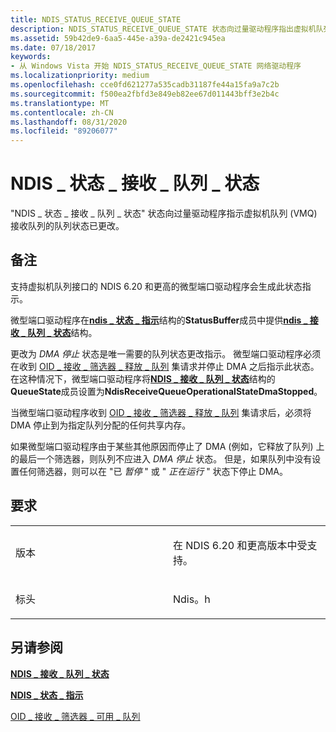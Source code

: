 ```yaml
---
title: NDIS_STATUS_RECEIVE_QUEUE_STATE
description: NDIS_STATUS_RECEIVE_QUEUE_STATE 状态向过量驱动程序指出虚拟机队列 (VMQ) 接收队列的队列状态已更改。
ms.assetid: 59b42de9-6aa5-445e-a39a-de2421c945ea
ms.date: 07/18/2017
keywords:
- 从 Windows Vista 开始 NDIS_STATUS_RECEIVE_QUEUE_STATE 网络驱动程序
ms.localizationpriority: medium
ms.openlocfilehash: cce0fd621277a535cadb31187fe44a15fa9a7c2b
ms.sourcegitcommit: f500ea2fbfd3e849eb82ee67d011443bff3e2b4c
ms.translationtype: MT
ms.contentlocale: zh-CN
ms.lasthandoff: 08/31/2020
ms.locfileid: "89206077"
---
```

# <a name="ndis_status_receive_queue_state"></a>NDIS \_ 状态 \_ 接收 \_ 队列 \_ 状态


"NDIS \_ 状态 \_ 接收 \_ 队列 \_ 状态" 状态向过量驱动程序指示虚拟机队列 (VMQ) 接收队列的队列状态已更改。

<a name="remarks"></a>备注
-------

支持虚拟机队列接口的 NDIS 6.20 和更高的微型端口驱动程序会生成此状态指示。

微型端口驱动程序在[**ndis \_ 状态 \_ 指示**](/windows-hardware/drivers/ddi/ndis/ns-ndis-_ndis_status_indication)结构的**StatusBuffer**成员中提供[**ndis \_ 接收 \_ 队列 \_ 状态**](/windows-hardware/drivers/ddi/ndis/ns-ndis-_ndis_receive_queue_state)结构。

更改为 *DMA 停止* 状态是唯一需要的队列状态更改指示。 微型端口驱动程序必须在收到 [OID \_ 接收 \_ 筛选器 \_ 释放 \_ 队列](./oid-receive-filter-free-queue.md) 集请求并停止 DMA 之后指示此状态。 在这种情况下，微型端口驱动程序将[**NDIS \_ 接收 \_ 队列 \_ 状态**](/windows-hardware/drivers/ddi/ndis/ns-ndis-_ndis_receive_queue_state)结构的**QueueState**成员设置为**NdisReceiveQueueOperationalStateDmaStopped**。

当微型端口驱动程序收到 [OID \_ 接收 \_ 筛选器 \_ 释放 \_ 队列](./oid-receive-filter-free-queue.md) 集请求后，必须将 DMA 停止到为指定队列分配的任何共享内存。

如果微型端口驱动程序由于某些其他原因而停止了 DMA (例如，它释放了队列) 上的最后一个筛选器，则队列不应进入 *DMA 停止* 状态。 但是，如果队列中没有设置任何筛选器，则可以在 "已 *暂停* " 或 " *正在运行* " 状态下停止 DMA。

<a name="requirements"></a>要求
------------

<table>
<colgroup>
<col width="50%" />
<col width="50%" />
</colgroup>
<tbody>
<tr class="odd">
<td><p>版本</p></td>
<td><p>在 NDIS 6.20 和更高版本中受支持。</p></td>
</tr>
<tr class="even">
<td><p>标头</p></td>
<td>Ndis。h</td>
</tr>
</tbody>
</table>

## <a name="see-also"></a>另请参阅


[**NDIS \_ 接收 \_ 队列 \_ 状态**](/windows-hardware/drivers/ddi/ndis/ns-ndis-_ndis_receive_queue_state)

[**NDIS \_ 状态 \_ 指示**](/windows-hardware/drivers/ddi/ndis/ns-ndis-_ndis_status_indication)

[OID \_ 接收 \_ 筛选器 \_ 可用 \_ 队列](./oid-receive-filter-free-queue.md)

 

